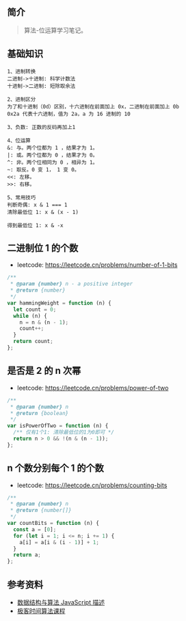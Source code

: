 ## 简介

> 算法-位运算学习笔记。

## 基础知识

```text
1、进制转换
二进制->十进制: 科学计数法
十进制->二进制: 短除取余法

2、进制区分
为了和十进制（0d）区别，十六进制在前面加上 0x，二进制在前面加上 0b
0x2a 代表十六进制，值为 2a，a 为 16 进制的 10

3、负数: 正数的反码再加上1

4、位运算
&: 与。两个位都为 1 ，结果才为 1。
|: 或。两个位都为 0 ，结果才为 0。
^: 非。两个位相同为 0 ，相异为 1。
~: 取反。0 变 1， 1 变 0。
<<: 左移。
>>: 右移。

5、常用技巧
判断奇偶: x & 1 === 1
清除最低位 1: x & (x - 1)

得到最低位 1: x & -x
```

## 二进制位 1 的个数

- leetcode: https://leetcode.cn/problems/number-of-1-bits

```js
/**
 * @param {number} n - a positive integer
 * @return {number}
 */
var hammingWeight = function (n) {
  let count = 0;
  while (n) {
    n = n & (n - 1);
    count++;
  }
  return count;
};
```

## 是否是 2 的 n 次幂

- leetcode: https://leetcode.cn/problems/power-of-two

```js
/**
 * @param {number} n
 * @return {boolean}
 */
var isPowerOfTwo = function (n) {
  /** 仅有1个1: 清除最低位的1为0即可 */
  return n > 0 && !(n & (n - 1));
};
```

## n 个数分别每个 1 的个数

- leetcode: https://leetcode.cn/problems/counting-bits

```js
/**
 * @param {number} n
 * @return {number[]}
 */
var countBits = function (n) {
  const a = [0];
  for (let i = 1; i <= n; i += 1) {
    a[i] = a[i & (i - 1)] + 1;
  }
  return a;
};
```

## 参考资料

- [数据结构与算法 JavaScript 描述](https://book.douban.com/subject/25945449/)
- [极客时间算法课程](https://time.geekbang.org/course/intro/100019701)
